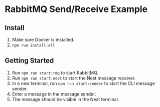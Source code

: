# RabbitMQ Send/Receive Example

## Install

1. Make sure Docker is installed.
2. `npm run install:all`

## Getting Started

1. Run `npm run start:rmq` to start RabbitMQ.
2. Run `npm run start:nest` to start the Nest message receiver.
3. In a new terminal, run `npm run start:sender` to start the CLI message sender.
4. Enter a message in the message sender.
5. The message should be visible in the Nest terminal.
